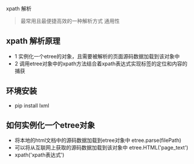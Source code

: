 xpath 解析
> 最常用且最便捷高效的一种解析方式 通用性
## xpath 解析原理
- 1 实例化一个etree的对象，且需要被解析的页面源码数据加载到该对象中
- 2 调用etree对象中的xpath方法结合着xpath表达式实现标签的定位和内容的捕获
## 环境安装
- pip install lxml
## 如何实例化一个etree对象
- 将本地的html文档中的源码数据加载到etree对象中
  etree.parse(filePath)
- 可以将从互联网上获取的源码数据加载到该对象中
  etree.HTML('page_text')
- xpath('xpath表达式')

